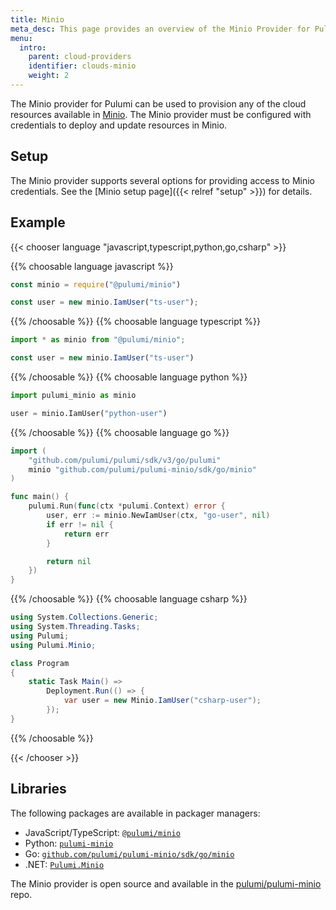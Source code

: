 ```yaml
---
title: Minio
meta_desc: This page provides an overview of the Minio Provider for Pulumi.
menu:
  intro:
    parent: cloud-providers
    identifier: clouds-minio
    weight: 2
---
```


The Minio provider for Pulumi can be used to provision any of the cloud resources available in [Minio](https://min.io/).
The Minio provider must be configured with credentials to deploy and update resources in Minio.

## Setup

The Minio provider supports several options for providing access to Minio credentials.  See the [Minio setup page]({{< relref "setup" >}}) for details.

## Example

{{< chooser language "javascript,typescript,python,go,csharp" >}}

{{% choosable language javascript %}}

```javascript
const minio = require("@pulumi/minio")

const user = new minio.IamUser("ts-user");
```

{{% /choosable %}}
{{% choosable language typescript %}}

```typescript
import * as minio from "@pulumi/minio";

const user = new minio.IamUser("ts-user")
```

{{% /choosable %}}
{{% choosable language python %}}

```python
import pulumi_minio as minio

user = minio.IamUser("python-user")
```

{{% /choosable %}}
{{% choosable language go %}}

```go
import (
	"github.com/pulumi/pulumi/sdk/v3/go/pulumi"
    minio "github.com/pulumi/pulumi-minio/sdk/go/minio"
)

func main() {
	pulumi.Run(func(ctx *pulumi.Context) error {
		user, err := minio.NewIamUser(ctx, "go-user", nil)
		if err != nil {
			return err
		}

		return nil
	})
}

```

{{% /choosable %}}
{{% choosable language csharp %}}

```csharp
using System.Collections.Generic;
using System.Threading.Tasks;
using Pulumi;
using Pulumi.Minio;

class Program
{
    static Task Main() =>
        Deployment.Run(() => {
            var user = new Minio.IamUser("csharp-user");
        });
}
```

{{% /choosable %}}

{{< /chooser >}}

## Libraries

The following packages are available in packager managers:

* JavaScript/TypeScript: [`@pulumi/minio`](https://www.npmjs.com/package/@pulumi/minio)
* Python: [`pulumi-minio`](https://pypi.org/project/pulumi-minio/)
* Go: [`github.com/pulumi/pulumi-minio/sdk/go/minio`](https://github.com/pulumi/pulumi-minio)
* .NET: [`Pulumi.Minio`](https://www.nuget.org/packages/Pulumi.Minio)

The Minio provider is open source and available in the [pulumi/pulumi-minio](https://github.com/pulumi/pulumi-minio) repo.
